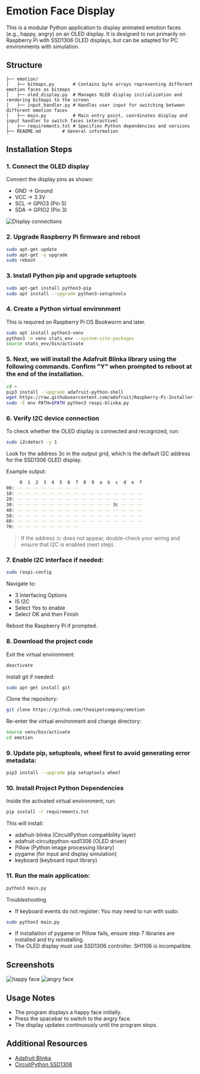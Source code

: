 # Emotion Face Display 

This is a modular Python application to display animated emotion faces (e.g., happy, angry) on an OLED display. It is designed to run primarily on Raspberry Pi with SSD1306 OLED displays, but can be adapted for PC environments with simulation.


## Structure
    ├── emotion/
    │   ├── bitmaps.py       # Contains byte arrays representing different emotion faces as bitmaps
    │   ├── oled_display.py  # Manages OLED display initialization and rendering bitmaps to the screen
    │   ├── input_handler.py # Handles user input for switching between different emotion faces
    │   ├── main.py          # Main entry point, coordinates display and input handler to switch faces interactivel
    │   ├── requirements.txt # Specifies Python dependencies and versions
    ├── README.md        # General information 


## Installation Steps

### 1. Connect the OLED display

Connect the display pins as shown:
- GND → Ground  
- VCC → 3.3V  
- SCL → GPIO3 (Pin 5)  
- SDA → GPIO2 (Pin 3)

![Display connections](./image/connections.jpeg)

### 2. Upgrade Raspberry Pi firmware and reboot

```bash
sudo apt-get update
sudo apt-get -y upgrade
sudo reboot
```

### 3. Install Python pip and upgrade setuptools

```bash
sudo apt-get install python3-pip
sudo apt install --upgrade python3-setuptools
```

### 4. Create a Python virtual environment

This is required on Raspberry Pi OS Bookworm and later.

```bash
sudo apt install python3-venv
python3 -m venv stats_env --system-site-packages
source stats_env/bin/activate
```

### 5. Next, we will install the Adafruit Blinka library using the following commands. Confirm "Y" when prompted to reboot at the end of the installation.

```bash
cd ~
pip3 install --upgrade adafruit-python-shell
wget https://raw.githubusercontent.com/adafruit/Raspberry-Pi-Installer-Scripts/master/raspi-blinka.py
sudo -E env PATH=$PATH python3 raspi-blinka.py
```

### 6. Verify I2C device connection

To check whether the OLED display is connected and recognized, run:

```bash
sudo i2cdetect -y 1
```

Look for the address 3c in the output grid, which is the default I2C address for the SSD1306 OLED display.

Example output:

```bash
     0  1  2  3  4  5  6  7  8  9  a  b  c  d  e  f
00: -- -- -- -- -- -- -- --
10: -- -- -- -- -- -- -- -- -- -- -- -- -- -- -- --
20: -- -- -- -- -- -- -- -- -- -- -- -- -- -- -- --
30: -- -- -- -- -- -- -- -- -- -- -- -- 3c -- -- --
40: -- -- -- -- -- -- -- -- -- -- -- -- -- -- -- --
50: -- -- -- -- -- -- -- -- -- -- -- -- -- -- -- --
60: -- -- -- -- -- -- -- -- -- -- -- -- -- -- -- --
70: -- -- -- -- -- -- -- --
```

> If the address `3c` does not appear, double-check your wiring and ensure that I2C is enabled (next step).

### 7. Enable I2C interface if needed:

```bash
sudo raspi-config
```

Navigate to:
- 3 Interfacing Options
- I5 I2C
- Select Yes to enable
- Select OK and then Finish

Reboot the Raspberry Pi if prompted.

### 8. Download the project code

Exit the virtual environment:

```bash
deactivate
```

Install git if needed:

```bash
sudo apt-get install git
```

Clone the repository:

```bash
git clone https://github.com/theaipetcompany/emotion
```

Re-enter the virtual environment and change directory:

```bash
source venv/bin/activate
cd emotion
```

### 9. Update pip, setuptools, wheel first to avoid generating error metadata:

```bash
pip3 install --upgrade pip setuptools wheel
```

### 10. Install Project Python Dependencies

Inside the activated virtual environment, run:

```bash
pip install -r requirements.txt
```

This will install:
- adafruit-blinka (CircuitPython compatibility layer)
- adafruit-circuitpython-ssd1306 (OLED driver)
- Pillow (Python image processing library)
- pygame (for input and display simulation)
- keyboard (keyboard input library)

### 11. Run the main application:

```bash
python3 main.py
```

Troubleshooting
- If keyboard events do not register: You may need to run with sudo:

```bash
sudo python3 main.py
```

- If installation of pygame or Pillow fails, ensure step 7 libraries are installed and try reinstalling.
- The OLED display must use SSD1306 controller. SH1106 is incompatible.

## Screenshots

![happy face](./image/happy.jpeg)
![angry face](./image/angry.jpeg)

## Usage Notes
- The program displays a happy face initially.
- Press the spacebar to switch to the angry face.
- The display updates continuously until the program stops.

## Additional Resources

- [Adafruit Blinka](https://github.com/adafruit/Adafruit_Blinka)  
- [CircuitPython SSD1306](https://github.com/adafruit/Adafruit_CircuitPython_SSD1306)  

